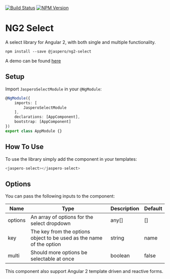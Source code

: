 [![Build Status](https://travis-ci.org/Jaspero/ng2-select.svg?branch=master)](https://travis-ci.org/jaspero/ng2-select)
[![NPM Version](https://img.shields.io/npm/v/@jaspero/ng2-select.svg)](https://www.npmjs.com/package/@jaspero/ng2-select)
# NG2 Select
A select library for Angular 2, with both single and multiple functionality.
```
npm install --save @jaspero/ng2-select
```
A demo can be found [here](https://jaspero.co/resources/projects/ng-select)

## Setup
Import `JasperoSelectModule` in your `@NgModule`:

```ts
@NgModule({
    imports: [
        JasperoSelectModule
    ],
    declarations: [AppComponent],
    bootstrap: [AppComponent]
})
export class AppModule {}
```

## How To Use
To use the library simply add the component in your templates:
```typescript
<jaspero-select></jaspero-select>
```

## Options

You can pass the following inputs to the component:

|Name|Type|Description|Default|
|---|---|---|---|
|options|An array of options for the select dropdown|any[]|[]|
|key|The key from the options object to be used as the name of the option|string|name|
|multi|Should more options be selectable at once|boolean|false|

This component also support Angular 2 template driven and reactive forms.
 
